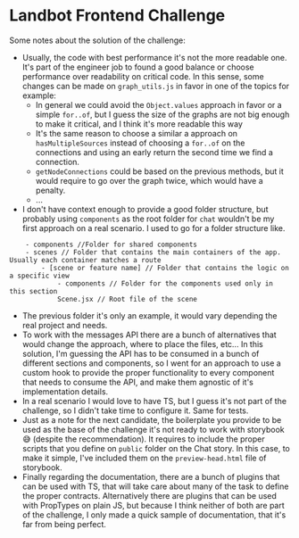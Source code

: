 # Landbot Frontend Challenge
Some notes about the solution of the challenge:
- Usually, the code with best performance it's not the more readable one. It's part of the engineer job to found a good balance or choose performance over readability on critical code. In this sense, some changes can be made on `graph_utils.js` in favor in one of the topics for example: 
    - In general we could avoid the `Object.values` approach in favor or a simple `for..of`, but I guess the size of the graphs are not big enough to make it critical, and I think it's more readable this way
    - It's the same reason to choose a similar a approach on `hasMultipleSources` instead of choosing a `for..of` on the connections and using an early return the second time we find a connection.
    - `getNodeConnections` could be based on the previous methods, but it would require to go over the graph twice, which would have a penalty.
    -  ...
- I don't have context enough to provide a good folder structure, but probably using `components` as the root folder for `chat` wouldn't be my first approach on a real scenario. I used to go for a folder structure like. 
```
    - components //Folder for shared components
    - scenes // Folder that contains the main containers of the app. Usually each container matches a route
        - [scene or feature name] // Folder that contains the logic on a specific view
            - components // Folder for the components used only in this section
            Scene.jsx // Root file of the scene
```
- The previous folder it's only an example, it would vary depending the real project and needs.
- To work with the messages API there are a bunch of alternatives that would change the approach, where to place the files, etc... In this solution, I'm guessing the API has to be consumed in a bunch of different sections and components, so I went for an approach to use a custom hook to provide the proper functionality to every component that needs to consume the API, and make them agnostic of it's implementation details. 
- In a real scenario I would love to have TS, but I guess it's not part of the challenge, so I didn't take time to configure it. Same for tests.
- Just as a note for the next candidate, the boilerplate you provide to be used as the base of the challenge it's not ready to work with storybook 😅 (despite the recommendation). It requires to include the proper scripts that you define on `public` folder on the Chat story. In this case, to make it simple, I've included them on the `preview-head.html` file of storybook.
- Finally regarding the documentation, there are a bunch of plugins that can be used with TS, that will take care about many of the task to define the proper contracts. Alternatively there are plugins that can be used with PropTypes on plain JS, but because I think neither of both are part of the challenge, I only made a quick sample of documentation, that it's far from being perfect.